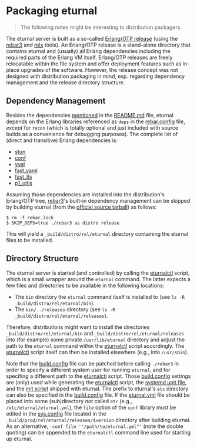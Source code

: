 Packaging eturnal
=================

> The following notes might be interesting to distribution packagers.

The eturnal server is built as a so-called [Erlang/OTP release][1] (using the
[rebar3][2] and [relx][3] tools). An Erlang/OTP release is a stand-alone
directory that contains eturnal and (usually) all Erlang dependencies including
the required parts of the Erlang VM itself. Erlang/OTP releases are freely
relocatable within the file system and offer deployment features such as
in-place upgrades of the software. However, the release concept was not designed
with distribution packaging in mind, esp. regarding dependency management and
the release directory structure.

Dependency Management
---------------------

Besides the dependencies [mentioned][4] in the [README.md][5] file, eturnal
depends on the Erlang libraries referenced as `deps` in the [rebar.config][6]
file, _except_ for `recon` (which is totally optional and just included with
source builds as a convenience for debugging purposes). The complete list of
(direct and transitive) Erlang dependencies is:

- [stun](https://github.com/processone/stun)
- [conf](https://github.com/processone/conf)
- [yval](https://github.com/processone/yval)
- [fast\_yaml](https://github.com/processone/fast_yaml)
- [fast\_tls](https://github.com/processone/fast_tls)
- [p1\_utils](https://github.com/processone/p1_utils)

Assuming those dependencies are installed into the distribution's Erlang/OTP
tree, [rebar3][2]'s built-in dependency management can be skipped by building
eturnal (from the [official source tarball][7]) as follows:

    $ rm -f rebar.lock
    $ SKIP_DEPS=true ./rebar3 as distro release

This will yield a `_build/distro/rel/eturnal` directory containing the eturnal
files to be installed.

Directory Structure
-------------------

The eturnal server is started (and controlled) by calling the [eturnalctl][8]
script, which is a small wrapper around the `eturnal` command. The latter
expects a few files and directories to be available in the following locations:

- The `bin` directory the `eturnal` command itself is installed to (see
  `ls -R _build/distro/rel/eturnal/bin`).
- The `bin/../releases` directory (see
  `ls -R _build/distro/rel/eturnal/releases`).

Therefore, distributions might want to install the directories
`_build/distro/rel/eturnal/bin` and `_build/distro/rel/eturnal/releases` into
(for example) some private `/usr/lib/eturnal` directory and adjust the path to
the `eturnal` command within the [eturnalctl][8] script accordingly. The
[eturnalctl][8] script itself can then be installed elsewhere (e.g., into
`/usr/sbin`).

Note that the [build.config][9] file can be patched before calling `./rebar3` in
order to specify a different system user for running `eturnal`, and for
specifing a different path to the [eturnalctl][8] script. Those
[build.config][9] settings are (only) used while generating the [eturnalctl][8]
script, the [systemd unit file][10], and the [init script][11] shipped with
eturnal. The prefix to eturnal's `etc` directory can also be specified in the
[build.config][9] file. If the [eturnal.yml][12] file should be placed into some
(sub)directory _not_ called `etc` (e.g., `/etc/eturnal/eturnal.yml`), the `file`
option of the `conf` library must be edited in the [sys.config][13] file located
in the `_build/prod/rel/eturnal/releases/$version` directory after building
eturnal. As an alternative, `-conf file '"/path/to/eturnal.yml"'` (note the
double quoting) can be appended to the `eturnalctl` command line used for
starting up eturnal.

 [1]: https://erlang.org/doc/design_principles/release_structure.html
 [2]: https://www.rebar3.org
 [3]: https://erlware.github.io/relx/
 [4]: https://github.com/processone/eturnal/blob/master/README.md#requirements
 [5]: https://github.com/processone/eturnal/blob/master/README.md
 [6]: https://github.com/processone/eturnal/blob/master/rebar.config
 [7]: https://eturnal.net/download/
 [8]: https://github.com/processone/eturnal/blob/master/scripts/eturnalctl
 [9]: https://github.com/processone/eturnal/blob/master/build.config
[10]: https://github.com/processone/eturnal/blob/master/config/eturnal.service
[11]: https://github.com/processone/eturnal/blob/master/scripts/eturnal.init
[12]: https://github.com/processone/eturnal/blob/master/config/eturnal.yml
[13]: https://github.com/processone/eturnal/blob/master/config/sys.config
